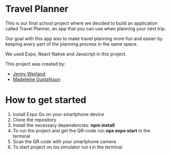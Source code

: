 # Travel Planner

This is our final school project where we decided to build an application called Travel Planner, an app that you can use when planning your next trip.

Our goal with this app was to make travel planning more fun and easier by keeping every part of the planning process in the same space.

We used Expo, React Native and Javacript in this project.

This project was created by:

- [Jenny Weijland](https://github.com/JennyWeij)
- [Madeleine Gustafsson](https://github.com/MadeleineGustafson)

# How to get started

1. Install Expo Go on your smartphone device
2. Clone the repository
3. Install the necessary dependencies: **npm install**
4. To run the project and get the QR-code run **npx expo start** in the terminal
5. Scan the QR code with your smartphone camera
6. To start project on ios simulator run **i** in the terminal
